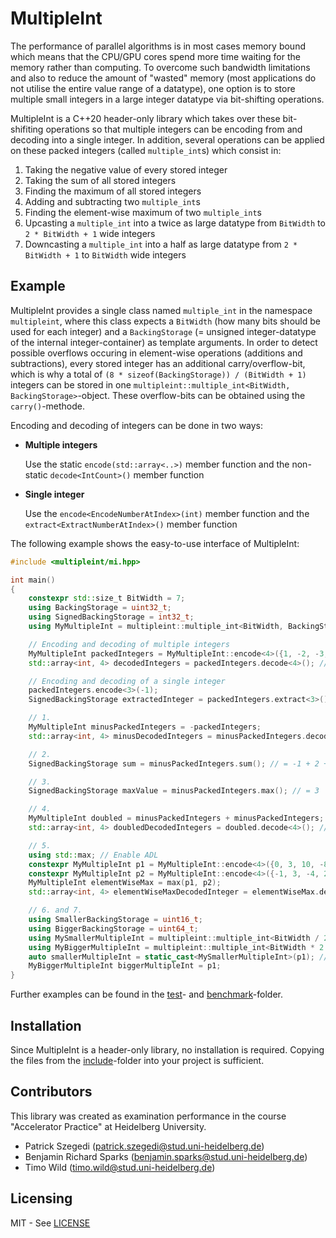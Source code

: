 # MultipleInt

The performance of parallel algorithms is in most cases memory bound which means that the CPU/GPU cores spend more time waiting for the memory rather than computing. To overcome such bandwidth limitations and also to reduce the amount of "wasted" memory (most applications do not utilise the entire value range of a datatype), one option is to store multiple small integers in a large integer datatype via bit-shifting operations.

MultipleInt is a C++20 header-only library which takes over these bit-shifiting operations so that multiple integers can be encoding from and decoding into a single integer. In addition, several operations can be applied on these packed integers (called `multiple_int`s) which consist in:

1. Taking the negative value of every stored integer
2. Taking the sum of all stored integers
3. Finding the maximum of all stored integers
4. Adding and subtracting two `multiple_int`s
5. Finding the element-wise maximum of two `multiple_int`s
6. Upcasting a `multiple_int` into a twice as large datatype from `BitWidth` to `2 * BitWidth + 1` wide integers
7. Downcasting a `multiple_int` into a half as large datatype from  `2 * BitWidth + 1` to `BitWidth` wide integers

## Example

MultipleInt provides a single class named `multiple_int` in the namespace `multipleint`, where this class expects a `BitWidth` (how many bits should be used for each integer) and a `BackingStorage` (= unsigned integer-datatype of the internal integer-container) as template arguments. In order to detect possible overflows occuring in element-wise operations (additions and subtractions), every stored integer has an additional carry/overflow-bit, which is why a total of `(8 * sizeof(BackingStorage)) / (BitWidth + 1)` integers can be stored in one `multipleint::multiple_int<BitWidth, BackingStorage>`-object. These overflow-bits can be obtained using the `carry()`-methode.

Encoding and decoding of integers can be done in two ways:

* __Multiple integers__

   Use the static `encode(std::array<..>)` member function and the non-static `decode<IntCount>()` member function

* __Single integer__

   Use the `encode<EncodeNumberAtIndex>(int)` member function and the `extract<ExtractNumberAtIndex>()` member function

The following example shows the easy-to-use interface of MultipleInt:

```cpp
#include <multipleint/mi.hpp>

int main()
{
    constexpr std::size_t BitWidth = 7;
    using BackingStorage = uint32_t;
    using SignedBackingStorage = int32_t;
    using MyMultipleInt = multipleint::multiple_int<BitWidth, BackingStorage>;

    // Encoding and decoding of multiple integers
    MyMultipleInt packedIntegers = MyMultipleInt::encode<4>({1, -2, -3, 4});
    std::array<int, 4> decodedIntegers = packedIntegers.decode<4>(); // = [1, -2, -3, 4]

    // Encoding and decoding of a single integer
    packedIntegers.encode<3>(-1);
    SignedBackingStorage extractedInteger = packedIntegers.extract<3>(); // = -1

    // 1.
    MyMultipleInt minusPackedIntegers = -packedIntegers; 
    std::array<int, 4> minusDecodedIntegers = minusPackedIntegers.decode<4>(); // = [-1, 2, 3, 1]

    // 2.
    SignedBackingStorage sum = minusPackedIntegers.sum(); // = -1 + 2 + 3 + 1 = 5

    // 3.
    SignedBackingStorage maxValue = minusPackedIntegers.max(); // = 3

    // 4.
    MyMultipleInt doubled = minusPackedIntegers + minusPackedIntegers;
    std::array<int, 4> doubledDecodedIntegers = doubled.decode<4>(); // = [-2, 4, 6, 2]

    // 5.
    using std::max; // Enable ADL
    constexpr MyMultipleInt p1 = MyMultipleInt::encode<4>({0, 3, 10, -8});
    constexpr MyMultipleInt p2 = MyMultipleInt::encode<4>({-1, 3, -4, 2});
    MyMultipleInt elementWiseMax = max(p1, p2);
    std::array<int, 4> elementWiseMaxDecodedInteger = elementWiseMax.decode<4>(); // = [0, 3, 10, 2]

    // 6. and 7.
    using SmallerBackingStorage = uint16_t;
    using BiggerBackingStorage = uint64_t;
    using MySmallerMultipleInt = multipleint::multiple_int<BitWidth / 2, SmallerBackingStorage>;
    using MyBiggerMultipleInt = multipleint::multiple_int<BitWidth * 2 + 1, BiggerBackingStorage>;
    auto smallerMultipleInt = static_cast<MySmallerMultipleInt>(p1); // Possible loss of data
    MyBiggerMultipleInt biggerMultipleInt = p1;
}
```

Further examples can be found in the [test](test)- and [benchmark](benchmark)-folder.

## Installation

Since MultipleInt is a header-only library, no installation is required. Copying the files from the [include](include)-folder into your project is sufficient.

## Contributors

This library was created as examination performance in the course "Accelerator Practice" at Heidelberg University.

* Patrick Szegedi (patrick.szegedi@stud.uni-heidelberg.de)
* Benjamin Richard Sparks (benjamin.sparks@stud.uni-heidelberg.de)
* Timo Wild (timo.wild@stud.uni-heidelberg.de)

## Licensing

MIT - See [LICENSE](LICENSE)
